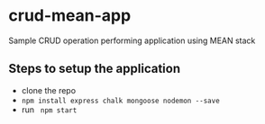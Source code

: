 # crud-mean-app
Sample CRUD operation performing application using MEAN stack

## Steps to setup the application

- clone the repo
- ``` npm install express chalk mongoose nodemon --save ```
- run <code> npm start </code>
